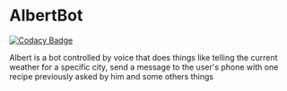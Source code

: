 # AlbertBot

[![Codacy Badge](https://api.codacy.com/project/badge/Grade/a212b259c38b4db2b3450ce235b7987c)](https://app.codacy.com/app/carlospinho04/AlbertBot?utm_source=github.com&utm_medium=referral&utm_content=carlospinho04/AlbertBot&utm_campaign=Badge_Grade_Dashboard)

Albert is a bot controlled by voice that does things like telling the current weather for a specific city, send a message to the user's phone with one recipe previously asked by him and some others things
